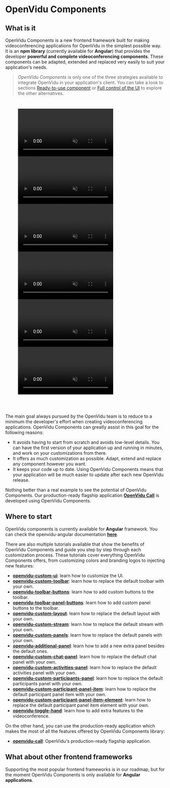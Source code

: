 # OpenVidu Components

## What is it

OpenVidu Components is a new frontend framework built for making videoconferencing applications for OpenVidu in the simplest possible way. It is an **npm library** (currently available for **Angular**) that provides the developer **powerful and complete videoconferencing components**. These components can be adapted, extended and replaced very easily to suit your application's needs.

> _OpenVidu Components_ is only one of the three strategies available to integrate OpenVidu in your application's client. You can take a look to sections [Ready-to-use component](ready-to-use-component/) or [Full control of the UI](full-control-ui/) to explore the other alternatives.

<div class="pro-gallery" style="margin: 40px 40px 60px 40px">
    <a data-fancybox="gallery" data-type="iframe" class="fancybox-img" href="video/components/ov-call.mp4">
        <video class="img-responsive img-wellcome" src="video/components/ov-call.mp4" muted playsinline autoplay loop async></video>
    </a>
    <a data-fancybox="gallery" data-type="iframe" class="fancybox-img" href="video/components/custom-panels.mp4">
        <video class="img-responsive img-wellcome" src="video/components/custom-panels.mp4" muted playsinline autoplay loop async></video>
    </a>
    <a data-fancybox="gallery" data-type="iframe" class="fancybox-img" href="video/components/additional-panels.mp4">
        <video class="img-responsive img-wellcome" src="video/components/additional-panels.mp4" muted playsinline autoplay loop async></video>
    </a>
    <a data-fancybox="gallery" data-type="iframe" class="fancybox-img" href="video/components/participant-panel-item-element.mp4">
        <video class="img-responsive img-wellcome" src="video/components/participant-panel-item-element.mp4" muted playsinline autoplay loop async></video>
    </a>
    <a data-fancybox="gallery" data-type="iframe" class="fancybox-img" href="video/components/participant-panel-item.mp4">
        <video class="img-responsive img-wellcome" src="video/components/participant-panel-item.mp4" muted playsinline autoplay loop async></video>
    </a>
    <a data-fancybox="gallery" data-type="iframe" class="fancybox-img" href="video/components/toggle-hand.mp4">
        <video class="img-responsive img-wellcome" src="video/components/toggle-hand.mp4" muted async loop autoplay playsinline></video>
    </a>
</div>

The main goal always pursued by the OpenVidu team is to reduce to a minimum the developer's effort when creating videoconferencing applications. OpenVidu Components can greatly assist in this goal for the following reasons:

- It avoids having to start from scratch and avoids low-level details. You can have the first version of your application up and running in minutes, and work on your customizations from there.
- It offers as much customization as possible. Adapt, extend and replace any component however you want.
- It keeps your code up to date. Using OpenVidu Components means that your application will be much easier to update after each new OpenVidu release.

Nothing better than a real example to see the potential of OpenVidu Components. Our production-ready flagship application **[OpenVidu Call](https://openvidu.io/openvidu-call)** is developed using OpenVidu Components.

## Where to start

OpenVidu components is currently available for **Angular** framework. You can check the openvidu-angular documentation **[here](api/openvidu-angular/)**.

There are also multiple tutorials available that show the benefits of OpenVidu Components and guide you step by step through each customization process. These tutorials cover everything OpenVidu Components offers, from customizing colors and branding logos to injecting new features:

- [**openvidu-custom-ui**](components/openvidu-custom-ui/): learn how to customize the UI.
- [**openvidu-custom-toolbar**](components/openvidu-custom-toolbar/): learn how to replace the default toolbar with your own.
- [**openvidu-toolbar-buttons**](components/openvidu-toolbar-buttons/): learn how to add custom buttons to the toolbar.
- [**openvidu-toolbar-panel-buttons**](components/openvidu-panel-buttons/): learn how to add custom panel buttons to the toolbar.
- [**openvidu-custom-layout**](components/openvidu-custom-layout): learn how to replace the default layout with your own.
- [**openvidu-custom-stream**](components/openvidu-custom-stream): learn how to replace the default stream with your own.
- [**openvidu-custom-panels**](components/openvidu-custom-panels): learn how to replace the default panels with your own.
- [**openvidu-additional-panel**](components/openvidu-additional-panels): learn how to add a new extra panel besides the default ones.
- [**openvidu-custom-chat-panel**](components/openvidu-custom-chat-panel): learn how to replace the default chat panel with your own.
- [**openvidu-custom-activities-panel**](components/openvidu-custom-activities-panel): learn how to replace the default activities panel with your own.
- [**openvidu-custom-participants-panel**](components/openvidu-custom-participants-panel): learn how to replace the default participants panel with your own.
- [**openvidu-custom-participant-panel-item**](components/openvidu-custom-participant-panel-item): learn how to replace the default participant panel item with your own.
- [**openvidu-custom-participant-panel-item-element**](components/openvidu-custom-participant-panel-item-element): learn how to replace the default participant panel item element with your own.
- [**openvidu-toggle-hand**](components/openvidu-toggle-hand): learn how to add extra features to the videoconference.


On the other hand, you can use the production-ready application which makes the most of all the features offered by OpenVidu Components library:

- [**openvidu-call**](components/openvidu-call): OpenVidu's production-ready flagship application.

## What about other frontend frameworks

Supporting the most popular frontend frameworks is in our roadmap, but for the moment OpenVidu Components is only available for **Angular applications**.

<link rel="stylesheet" href="https://cdnjs.cloudflare.com/ajax/libs/fancybox/3.1.20/jquery.fancybox.min.css" />
<script src="https://cdnjs.cloudflare.com/ajax/libs/fancybox/3.1.20/jquery.fancybox.min.js"></script>
<script type='text/javascript' src='js/fancybox-setup.js'></script>

<link rel="stylesheet" type="text/css" href="css/downloads/slick-1.6.0.css"/>
<link rel="stylesheet" type="text/css" href="css/slick-theme.css"/>
<script type="text/javascript" src="https://cdn.jsdelivr.net/jquery.slick/1.6.0/slick.min.js"></script>

<script>
    $('.pro-gallery').slick({
      autoplay: false,
      arrows: true,
      prevArrow: '<div class="slick-btn slick-btn-prev"><i class="icon ion-chevron-left"></i></div>',
      nextArrow: '<div class="slick-btn slick-btn-next"><i class="icon ion-chevron-right"></i></div>',
      autoplaySpeed: 5000,
      dots: true,
      infinite: true,
      pauseOnHover: true,
      pauseOnFocus: false,
      responsive: [
      {
        breakpoint: 768,
        settings: {
          arrows: false,
          slidesToShow: 1
        }
      },
    ]
  });
</script>
